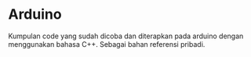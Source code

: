 # Arduino
Kumpulan code yang sudah dicoba dan diterapkan pada arduino dengan menggunakan bahasa C++. Sebagai bahan referensi pribadi.
